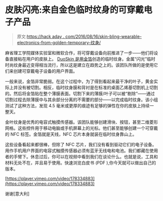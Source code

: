 # 皮肤闪亮:来自金色临时纹身的可穿戴电子产品

> 原文:[https://hack aday . com/2016/08/16/skin-bling-wearable-electronics-from-golden-temporary-纹身/](https://hackaday.com/2016/08/16/skin-bling-wearable-electronics-from-golden-temporary-tattoos/)

麻省理工学院媒体实验室和微软合作，将可穿戴设备向前推进了一步——他们将设备直接粘在用户的皮肤上。 [DuoSkin 是用金箔](http://duoskin.media.mit.edu/)创造的临时纹身。金属“闪光”临时时尚纹身最近变得相当流行，所以这是建立在趋势之上的。该团队所做的是使用它们来创建可穿戴电子设备的用户界面。

一般来说，金箔非常脆弱。在这个过程中，为了得到看起来最干净的叶子，黄金实际上并没有被切割。相反，临时纹身膜和背衬是在标准的桌面乙烯基切割机上切割的。然后将金箔贴在整个薄膜表面。切割下来的薄膜/叶子可以被“剔除”——通过切割过程去除薄膜中与其余部分分离的不需要的部分——以完成临时纹身。该小组测试了这种方法，发现 4.5 毫米或更厚的痕迹有足够的弹性在你的皮肤上持续一整天。

金叶纹身是优秀的电容式触摸传感器。该团队能够创建滑块、按钮，甚至二维菱形网格。这些控件用于移动电脑或手机屏幕上的光标。他们甚至能够创建一个可穿戴的 NFC 标签。金箔就是天线，NFC 芯片本身就装在临时纹身靠山上。

这些设备看起来都很棒，但除了 NFC 芯片，我们没有看到驱动它们的电子设备。用作手机用户界面的电容式触摸传感器必须有蓝牙无线电和电池。我们都藏在使用者的手臂下。休息过后，你可以在视频中看到我们在谈论什么。也就是说，工具和材料无处不在，并且易于使用。快速浏览白皮书 (PDF ),你今天就可以做出自己的版本。

[https://player.vimeo.com/video/178334883](https://player.vimeo.com/video/178334883)

谢谢[意大利]